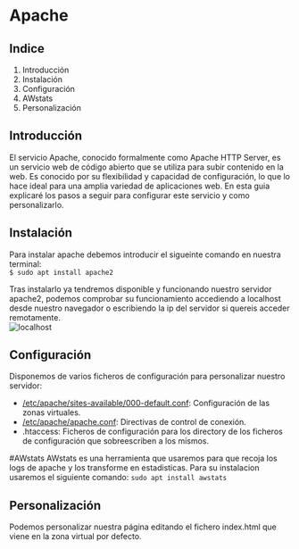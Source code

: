# Apache
## Indice
1. Introducción
2. Instalación
3. Configuración
4. AWstats
5. Personalización

## Introducción
El servicio Apache, conocido formalmente como Apache HTTP Server, es un servicio web de código abierto que se utiliza para subir contenido en la web.
Es conocido por su flexibilidad y capacidad de configuración, lo que lo hace ideal para una amplia variedad de aplicaciones web.
En esta guia explicaré los pasos a seguir para configurar este servicio y como personalizarlo.

## Instalación
Para instalar apache debemos introducir el sigueinte comando en nuestra terminal:  
`$ sudo apt install apache2`

Tras instalarlo ya tendremos disponible y funcionando nuestro servidor apache2, podemos comprobar su funcionamiento accediendo a localhost desde nuestro navegador o escribiendo la ip del servidor si quereis acceder remotamente.  
![localhost](/img/prueba.PNG)

## Configuración
Disponemos de varios ficheros de configuración para personalizar nuestro servidor:  
- [/etc/apache/sites-available/000-default.conf](/zonas_virtuales.md): Configuración de las zonas virtuales.  
- [/etc/apache/apache.conf](/apache_conf.md): Directivas de control de conexión.  
- .htaccess: Ficheros de configuración para los directory de los ficheros de configuración que sobreescriben a los mismos.

#AWstats
AWstats es una herramienta que usaremos para que recoja los logs de apache y los transforme en estadisticas. Para su instalacion usaremos el siguiente comando:
`sudo apt install awstats`
## Personalización
Podemos personalizar nuestra página editando el fichero index.html que viene en la zona virtual por defecto.
